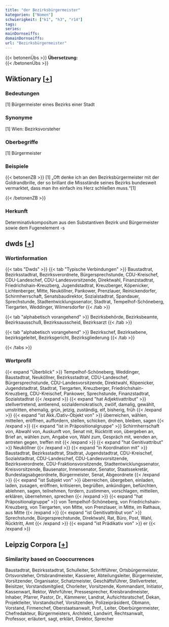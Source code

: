 ```yaml
---
title: "der Bezirksbürgermeister"
kategorien: ["Nomen"]
schwierigkeit: ["k1", "h3", "r14"]
tags:
series:
mainDornseiffs:
domainDornseiffs:
url: "Bezirksbürgermeister"
---
```


{{< betonenÜbs >}}
**Übersetzung:**  
{{< /betonenÜbs >}}

## Wiktionary [[+](https://de.wiktionary.org/wiki/Bezirksbürgermeister)]

### Bedeutungen
[1] Bürgermeister eines Bezirks einer Stadt  

### Synonyme
[1] Wien: Bezirksvorsteher  

### Oberbegriffe
[1] Bürgermeister  

### Beispiele
{{< betonenZB >}}
[1] „Oft denke ich an den Bezirksbürgermeister mit der Goldrandbrille, der so brillant die Missstände seines Bezirks bundesweit vermarktet, dass man ihn einfach ins Herz schließen muss.“[1]  

{{< /betonenZB >}}
### Herkunft
Determinativkompositum aus den Substantiven Bezirk und Bürgermeister sowie dem Fugenelement -s  



## dwds [[+](https://www.dwds.de/wb/Bezirksbürgermeister)]

### Wortinformation
{{< tabs "Dwds" >}}
{{< tab "Typische Verbindungen" >}}
Baustadtrat, Bezirksstadtrat, Bezirksverordnete, Bürgersprechstunde, CDU-Kreischef, CDU-Landeschef, CDU-Landesvorsitzende, Direktwahl, Finanzstadtrat, Friedrichshain-Kreuzberg, Jugendstadtrat, Kreuzberger, Köpenicker, Lichtenberger, Mitte, Neuköllner, Pankower, Prenzlauer, Reinickendorfer, Schirmherrschaft, Senatsbaudirektor, Sozialstadtrat, Spandauer, Sprechstunde, Stadtentwicklungssenator, Stadtrat, Tempelhof-Schöneberg, Tiergarten, Weddinger, Wilmersdorfer
{{< /tab >}}

{{< tab "alphabetisch vorangehend" >}}
Bezirksbehörde, Bezirksbeamte, Bezirksausschuß, Bezirksausscheid, Bezirksarzt
{{< /tab >}}

{{< tab "alphabetisch vorangehend" >}}
Bezirkschef, Bezirksebene, bezirksgeleitet, Bezirksgericht, Bezirksgliederung
{{< /tab >}}

{{< /tabs >}}

### Wortprofil
{{< expand "Überblick" >}} Tempelhof-Schöneberg, Weddinger, Baustadtrat, Neuköllner, Bezirksstadtrat, CDU-Landeschef, Bürgersprechstunde, CDU-Landesvorsitzende, Direktwahl, Köpenicker, Jugendstadtrat, Stadtrat, Tiergarten, Kreuzberger, Friedrichshain-Kreuzberg, CDU-Kreischef, Pankower, Sprechstunde, Finanzstadtrat, Sozialstadtrat {{< /expand >}}
{{< expand "hat Adjektivattribut" >}} stellvertretend, amtierend, sozialdemokratisch, zwölf, damalig, gewählt, umstritten, ehemalig, grün, jetzig, zuständig, elf, bisherig, früh {{< /expand >}}
{{< expand "ist Akk./Dativ-Objekt von" >}} überreichen, wählen, mitteilen, eröffnen, auffordern, stellen, schicken, drohen, bleiben, sagen {{< /expand >}}
{{< expand "ist in Präpositionalgruppe" >}} Schirmherrschaft von, Abwahl von, Auskunft von, Senat mit, Rücktritt von, übergeben an, Brief an, wählen zum, Angabe von, Wahl zum, Gespräch mit, wenden an, antreten gegen, treffen mit {{< /expand >}}
{{< expand "hat Genitivattribut" >}} Neuköllner {{< /expand >}}
{{< expand "in Koordination mit" >}} Baustadtrat, Bezirksstadtrat, Stadtrat, Jugendstadtrat, CDU-Kreischef, Sozialstadtrat, CDU-Landeschef, CDU-Landesvorsitzende, Bezirksverordnete, CDU-Fraktionsvorsitzende, Stadtentwicklungssenator, Kreisvorsitzende, Bausenator, Innensenator, Senator, Staatssekretär, Bundestagsabgeordnete, Bürgermeister, Senat, Abgeordnete {{< /expand >}}
{{< expand "ist Subjekt von" >}} überreichen, übergeben, einladen, laden, zusagen, eröffnen, kritisieren, begrüßen, ankündigen, befürchten, ablehnen, sagen, teilnehmen, fordern, zustimmen, vorschlagen, mitteilen, erklären, übernehmen, sprechen {{< /expand >}}
{{< expand "hat Präpositionalgruppe" >}} von Tempelhof-Schöneberg, von Friedrichshain-Kreuzberg, von Tiergarten, von Mitte, von Prenzlauer, in Mitte, im Rathaus, aus Mitte {{< /expand >}}
{{< expand "ist Genitivattribut von" >}} Sprechstunde, Bürgersprechstunde, Direktwahl, Rat, Büro, Post, Wahl, Rücktritt, Amt {{< /expand >}}
{{< expand "ist Prädikativ von" >}} er {{< /expand >}}

## Leipzig Corpora [[+](https://corpora.uni-leipzig.de/en/res?word=Bezirksbürgermeister&corpusId=deu_newscrawl-public_2018)]


### Similarity based on Cooccurrences
Baustadtrat, Bezirksstadtrat, Schulleiter, Schriftführer, Ortsbürgermeister, Ortsvorsteher, Ortsbrandmeister, Kassierer, Abteilungsleiter, Bürgermeister, Vorsitzender, Organisator, Schatzmeister, Geschäftsführer, Stellvertreter, Beisitzer, Vorstandsmitglied, Chorleiter, Vorsitzende, Kommandant, Initiator, Kassenwart, Rektor, Wehrführer, Pressesprecher, Kreisbrandmeister, Inhaber, Pfarrer, Pastor, Dr., Kämmerer, Landrat, Aufsichtsratschef, Dekan, Projektleiter, Vorstandschef, Vorsitzenden, Polizeipräsident, Obmann, Vorstand, Firmenchef, Oberstaatsanwalt, Prof., Leiter, Oberbürgermeister, Chefredakteur, Bürgermeisters, Architekt, Landwirt, Rechtsanwalt, Professor, erläutert, sagt, erklärt, Direktor, Sprecher

